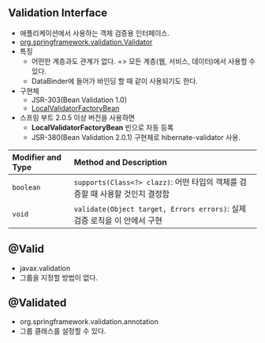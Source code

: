 ## Validation Interface 

* 애플리케이션에서 사용하는 객체 검증용 인터페이스.
* [org.springframework.validation.Validator](https://docs.spring.io/spring-framework/docs/current/javadoc-api/)
* 특징
  * 어떤한 계층과도 관계가 없다. => 모든 계층(웹, 서비스, 데이터)에서 사용할 수 있다.
  * DataBinder에 들어가 바인딩 할 때 같이 사용되기도 한다.
* 구현체 
  * JSR-303(Bean Validation 1.0)
  * [LocalValidatorFactoryBean](https://docs.spring.io/spring-framework/docs/current/javadoc-api/org/springframework/validation/beanvalidation/LocalValidatorFactoryBean.html)
* 스프링 부트 2.0.5 이상 버전을 사용하면
  * **LocalValidatorFactoryBean** 빈으로 자동 등록
  * JSR-380(Bean Validation 2.0.1) 구현체로 hibernate-validator 사용.

| Modifier and Type | Method and Description                                       |
| :---------------- | :----------------------------------------------------------- |
| `boolean`         | `supports(Class<?> clazz)`: 어떤 타입의 객체를 검증할 때 사용할 것인지 결정함 |
| `void`            | `validate(Object target, Errors errors)`: 실제 검증 로직을 이 안에서 구현 |



## @Valid

* javax.validation
* 그룹을 지정할 방법이 없다.



## @Validated

* org.springframework.validation.annotation
* 그룹 클래스를 설정할 수 있다.
